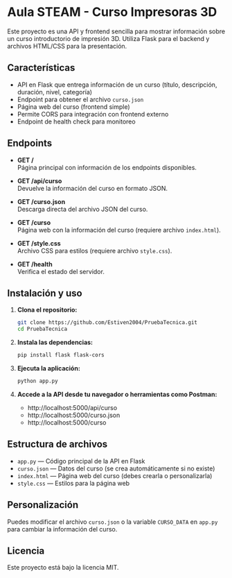 # Aula STEAM - Curso Impresoras 3D

Este proyecto es una API y frontend sencilla para mostrar información sobre un curso introductorio de impresión 3D. Utiliza Flask para el backend y archivos HTML/CSS para la presentación.

## Características

- API en Flask que entrega información de un curso (título, descripción, duración, nivel, categoría)
- Endpoint para obtener el archivo `curso.json`
- Página web del curso (frontend simple)
- Permite CORS para integración con frontend externo
- Endpoint de health check para monitoreo

## Endpoints

- **GET /**  
  Página principal con información de los endpoints disponibles.

- **GET /api/curso**  
  Devuelve la información del curso en formato JSON.

- **GET /curso.json**  
  Descarga directa del archivo JSON del curso.

- **GET /curso**  
  Página web con la información del curso (requiere archivo `index.html`).

- **GET /style.css**  
  Archivo CSS para estilos (requiere archivo `style.css`).

- **GET /health**  
  Verifica el estado del servidor.

## Instalación y uso

1. **Clona el repositorio:**
   ```bash
   git clone https://github.com/Estiven2004/PruebaTecnica.git
   cd PruebaTecnica
   ```

2. **Instala las dependencias:**
   ```bash
   pip install flask flask-cors
   ```

3. **Ejecuta la aplicación:**
   ```bash
   python app.py
   ```

4. **Accede a la API desde tu navegador o herramientas como Postman:**
   - http://localhost:5000/api/curso
   - http://localhost:5000/curso.json
   - http://localhost:5000/curso

## Estructura de archivos

- `app.py` — Código principal de la API en Flask
- `curso.json` — Datos del curso (se crea automáticamente si no existe)
- `index.html` — Página web del curso (debes crearla o personalizarla)
- `style.css` — Estilos para la página web

## Personalización

Puedes modificar el archivo `curso.json` o la variable `CURSO_DATA` en `app.py` para cambiar la información del curso.

## Licencia

Este proyecto está bajo la licencia MIT.
